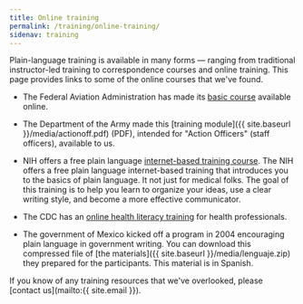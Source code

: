 ```yaml
---
title: Online training
permalink: /training/online-training/
sidenav: training
---
```


Plain-language training is available in many forms — ranging from traditional instructor-led training to correspondence courses and online training. This page provides links to some of the online courses that we've found.

- The Federal Aviation Administration has made its [basic course](https://www.faa.gov/about/initiatives/plain_language/basic_course/) available online.

- The Department of the Army made this [training module]({{ site.baseurl }}/media/actionoff.pdf) (PDF), intended for "Action Officers" (staff officers), available to us.

- NIH offers a free plain language [internet-based training course](https://plainlanguage.nih.gov). The NIH offers a free plain language internet-based training that introduces you to the basics of plain language. It not just for medical folks. The goal of this training is to help you learn to organize your ideas, use a clear writing style, and become a more effective communicator.

- The CDC has an [online health literacy training](https://www.cdc.gov/healthliteracy/training/) for health professionals.

- The government of Mexico kicked off a program in 2004 encouraging plain language in government writing. You can download this compressed file of [the materials]({{ site.baseurl }}/media/lenguaje.zip) they prepared for the participants. This material is in Spanish.

If you know of any training resources that we've overlooked, please [contact us](mailto:{{ site.email }}).
